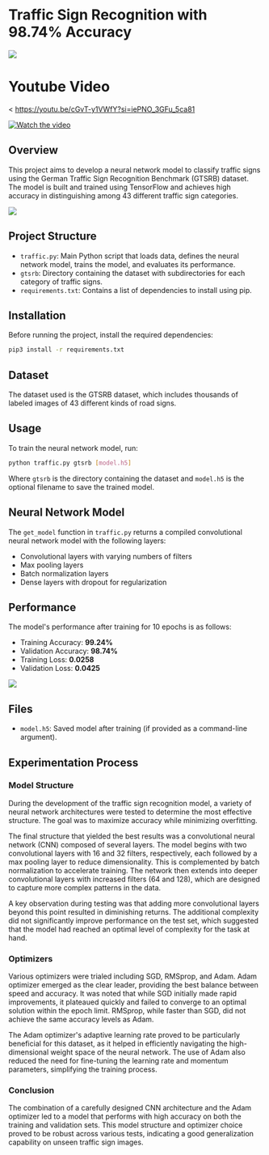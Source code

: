 # Traffic Sign Recognition with 98.74% Accuracy
<img src="https://i.imgur.com/0w8qDPz.jpg">

# Youtube Video
< 
https://youtu.be/cGvT-y1VWfY?si=iePNO_3GFu_5ca81

[![Watch the video](https://img.youtube.com/vi/<VIDEO_ID>/hqdefault.jpg)](https://youtu.be/cGvT-y1VWfY?si=iePNO_3GFu_5ca81)

## Overview
This project aims to develop a neural network model to classify traffic signs using the German Traffic Sign Recognition Benchmark (GTSRB) dataset. The model is built and trained using TensorFlow and achieves high accuracy in distinguishing among 43 different traffic sign categories.

<img src="https://i.imgur.com/xeDJYDH.png">

## Project Structure
- `traffic.py`: Main Python script that loads data, defines the neural network model, trains the model, and evaluates its performance.
- `gtsrb`: Directory containing the dataset with subdirectories for each category of traffic signs.
- `requirements.txt`: Contains a list of dependencies to install using pip.

## Installation
Before running the project, install the required dependencies:

```bash
pip3 install -r requirements.txt
```

## Dataset
The dataset used is the GTSRB dataset, which includes thousands of labeled images of 43 different kinds of road signs.

## Usage
To train the neural network model, run:

```bash
python traffic.py gtsrb [model.h5]
```

Where `gtsrb` is the directory containing the dataset and `model.h5` is the optional filename to save the trained model.

## Neural Network Model
The `get_model` function in `traffic.py` returns a compiled convolutional neural network model with the following layers:
- Convolutional layers with varying numbers of filters
- Max pooling layers
- Batch normalization layers
- Dense layers with dropout for regularization

## Performance
The model's performance after training for 10 epochs is as follows:
- Training Accuracy: **99.24%**
- Validation Accuracy: **98.74%**
- Training Loss: **0.0258**
- Validation Loss: **0.0425**
<img src="https://i.imgur.com/aLwdRDN.png">

## Files
- `model.h5`: Saved model after training (if provided as a command-line argument).


## Experimentation Process

### Model Structure

During the development of the traffic sign recognition model, a variety of neural network architectures were tested to determine the most effective structure. The goal was to maximize accuracy while minimizing overfitting.

The final structure that yielded the best results was a convolutional neural network (CNN) composed of several layers. The model begins with two convolutional layers with 16 and 32 filters, respectively, each followed by a max pooling layer to reduce dimensionality. This is complemented by batch normalization to accelerate training. The network then extends into deeper convolutional layers with increased filters (64 and 128), which are designed to capture more complex patterns in the data.

A key observation during testing was that adding more convolutional layers beyond this point resulted in diminishing returns. The additional complexity did not significantly improve performance on the test set, which suggested that the model had reached an optimal level of complexity for the task at hand.

### Optimizers

Various optimizers were trialed including SGD, RMSprop, and Adam. Adam optimizer emerged as the clear leader, providing the best balance between speed and accuracy. It was noted that while SGD initially made rapid improvements, it plateaued quickly and failed to converge to an optimal solution within the epoch limit. RMSprop, while faster than SGD, did not achieve the same accuracy levels as Adam.

The Adam optimizer's adaptive learning rate proved to be particularly beneficial for this dataset, as it helped in efficiently navigating the high-dimensional weight space of the neural network. The use of Adam also reduced the need for fine-tuning the learning rate and momentum parameters, simplifying the training process.

### Conclusion

The combination of a carefully designed CNN architecture and the Adam optimizer led to a model that performs with high accuracy on both the training and validation sets. This model structure and optimizer choice proved to be robust across various tests, indicating a good generalization capability on unseen traffic sign images.
